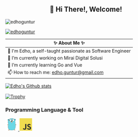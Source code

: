 <h2 align="Center">👋 Hi There!, Welcome!</h2>

<p> <img src=https://komarev.com/ghpvc/?username=edhoguntur alt="edhoguntur"/> </p>
<p> <a href="https://twitter.com/edhoguntur" target="blank"><img src="https://img.shields.io/twitter/follow/edhoguntur?logo=twitter&style=for-the-badge" alt="edhoguntur" /></a> </p>

| ✨ About Me ✨ |
|-|
| 💬 I'm Edho, a self-taught passionate as Software Engineer|
| 🔭 I’m currently working on Mirai Digital Solusi |
| 🌱 I’m currently learning Go and Vue |
| 📫 How to reach me: edho.guntur@gmail.com |

<a href="https://github.com/anuraghazra/github-readme-stats" target="blank"><img align="Center" src="https://github-readme-stats.vercel.app/api?username=edhoguntur&show_icons=true&theme=gruvbox" alt="Edho's Github stats" /></a>

<a href="https://github.com/ryo-ma/github-profile-trophy" target="blank"><img align="Center" src="https://github-profile-trophy.vercel.app/?username=edhoguntur&row=7&theme=gruvbox" alt="Trophy" /></a>

<h3>Programming Language & Tool</h3>
<p align="Left">
<a href="https://golang.org" target="_blank" rel="noreferrer"> <img src="https://raw.githubusercontent.com/devicons/devicon/master/icons/go/go-original.svg" alt="go" width="40" height="40"/> </a>
<a target="_blank" rel="noreferrer"> <img src="https://raw.githubusercontent.com/devicons/devicon/master/icons/javascript/javascript-original.svg" alt="go" width="40" height="40"/> </a>
</p>

<!--
**edhoguntur/edhoguntur** is a ✨ _special_ ✨ repository because its `README.md` (this file) appears on your GitHub profile.

Here are some ideas to get you started:

- 🔭 I’m currently working on ...
- 🌱 I’m currently learning ...
- 👯 I’m looking to collaborate on ...
- 🤔 I’m looking for help with ...
- 💬 Ask me about ...
- 📫 How to reach me: ...
- 😄 Pronouns: ...
- ⚡ Fun fact: ...
-->
